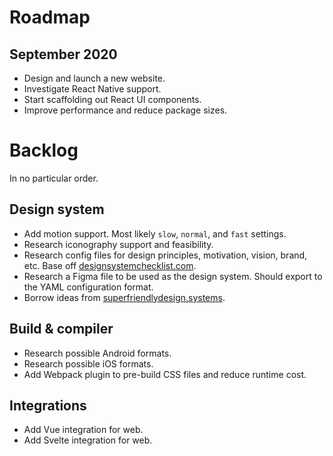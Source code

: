 # Roadmap

## September 2020

- Design and launch a new website.
- Investigate React Native support.
- Start scaffolding out React UI components.
- Improve performance and reduce package sizes.

# Backlog

In no particular order.

## Design system

- Add motion support. Most likely `slow`, `normal`, and `fast` settings.
- Research iconography support and feasibility.
- Research config files for design principles, motivation, vision, brand, etc. Base off
  [designsystemchecklist.com](https://designsystemchecklist.com).
- Research a Figma file to be used as the design system. Should export to the YAML configuration
  format.
- Borrow ideas from [superfriendlydesign.systems](https://superfriendlydesign.systems/).

## Build & compiler

- Research possible Android formats.
- Research possible iOS formats.
- Add Webpack plugin to pre-build CSS files and reduce runtime cost.

## Integrations

- Add Vue integration for web.
- Add Svelte integration for web.
